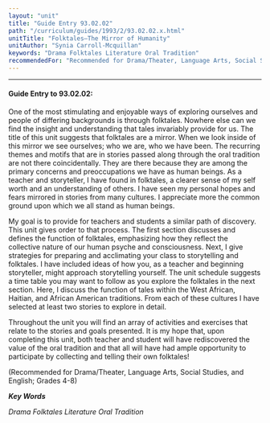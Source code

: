 ```yaml
---
layout: "unit"
title: "Guide Entry 93.02.02"
path: "/curriculum/guides/1993/2/93.02.02.x.html"
unitTitle: "Folktales—The Mirror of Humanity"
unitAuthor: "Synia Carroll-Mcquillan"
keywords: "Drama Folktales Literature Oral Tradition"
recommendedFor: "Recommended for Drama/Theater, Language Arts, Social Studies, and English; Grades 4-8"
---
```

<body>
<hr/>
<h4>
Guide Entry to 93.02.02:
</h4>
One of the most stimulating and enjoyable ways of exploring ourselves and people of differing backgrounds is through folktales. Nowhere else can we find the insight and understanding that tales invariably provide for us. The title of this unit suggests that folktales are a mirror. When we look inside of this mirror we see ourselves; who we are, who we have been. The recurring themes and motifs that are in stories passed along through the oral tradition are not there coincidentally. They are there because they are among the primary concerns and preoccupations we have as human beings. As a teacher and storyteller, I have found in folktales, a clearer sense of my self worth and an understanding of others. I have seen my personal hopes and fears mirrored in stories from many cultures. I appreciate more the common ground upon which we all stand as human beings.
<p>
My goal is to provide for teachers and students a similar path of discovery. This unit gives order to that process. The first section discusses and defines the function of folktales, emphasizing how they reflect the collective nature of our human psyche and consciousness. Next, I give strategies for preparing and acclimating your class to storytelling and folktales. I have included ideas of how you, as a teacher and beginning storyteller, might approach storytelling yourself. The unit schedule suggests a time table you may want to follow as you explore the folktales in the next section. Here, I discuss the function of tales within the West African, Haitian, and African American traditions. From each of these cultures I have selected at least two stories to explore in detail.
</p>
<p>
Throughout the unit you will find an array of activities and exercises that relate to the stories and goals presented. It is my hope that, upon completing this unit, both teacher and student will have rediscovered the value of the oral tradition and that all will have had ample opportunity to participate by collecting and telling their own folktales!
</p>
<p>
(Recommended for Drama/Theater, Language Arts, Social Studies, and English; Grades 4-8)
</p>
<p>
<b>
<i>
Key Words
</i>
</b>
<br/>
</p>
<p>
<i>
Drama Folktales Literature Oral Tradition
</i>
</p>
</body>